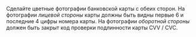 Сделайте цветные фотографии банковской карты с обеих сторон. На фотографии _лицевой стороны_ карты должны быть видны первые 6 и последние 4 цифры номера карты. На фотографии _оборотной стороны_ должен быть закрыт код проверки подлинности карты CVV / CVC.